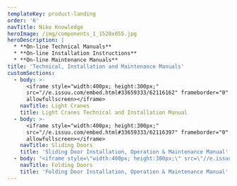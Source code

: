 ```yaml
---
templateKey: product-landing
order: '6'
navTitle: Niko Knowledge
heroImage: /img/components_1_1520x855.jpg
heroDescription: |
  * **On-line Technical Manuals**
  * **On-line Installation Instructions**
  * **On-line Maintenance Manuals**
title: 'Technical, Installation and Maintenance Manuals'
customSections:
  - body: >-
      <iframe style="width:400px; height:300px;"
      src="//e.issuu.com/embed.html#33659333/62116162" frameborder="0"
      allowfullscreen></iframe>
    navTitle: Light Cranes
    title: Light Cranes Technical and Installation Manual
  - body: >-
      <iframe style="width:400px; height:300px;"
      src="//e.issuu.com/embed.html#33659333/62116397" frameborder="0"
      allowfullscreen></iframe>
    navTitle: Sliding Doors
    title: 'Sliding Door Installation, Operation & Maintenance Manual'
  - body: "<iframe style=\"width:400px; height:300px;\" src=\"//e.issuu.com/embed.html#33659333/62116517\" frameborder=\"0\" allowfullscreen></iframe>\nhttp://issuu.com/chapman387/docs/manual_folding_door_june_2017?e=33659333/62116517\n<div data-configid=\"33659333/62116517\" style=\"width:400px; height:300px;\" class=\"issuuembed\"></div>\r\n<script type=\"text/javascript\" src=\"//e.issuu.com/embed.js\" async=\"true\"></script>"
    navTitle: Folding Doors
    title: 'Folding Door Installation, Operation & Maintenance Manual'
---
```


